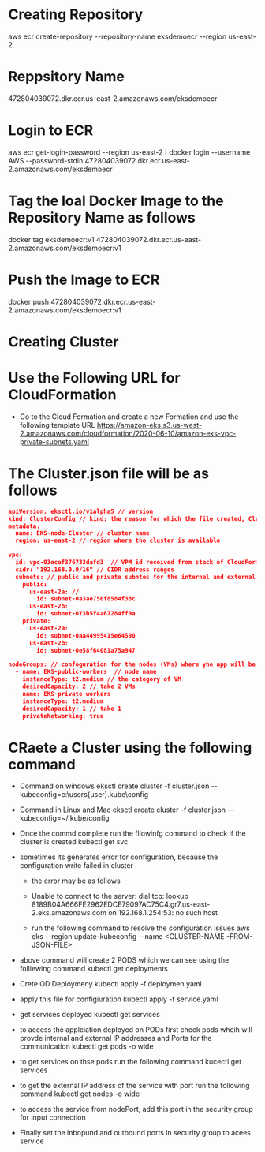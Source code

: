 ﻿# Creating Repository

aws ecr create-repository --repository-name eksdemoecr --region us-east-2

# Reppsitory Name
472804039072.dkr.ecr.us-east-2.amazonaws.com/eksdemoecr

# Login to ECR

aws ecr get-login-password --region us-east-2 | docker login --username AWS --password-stdin 472804039072.dkr.ecr.us-east-2.amazonaws.com/eksdemoecr

# Tag the loal Docker Image to the Repository Name as follows

docker tag eksdemoecr:v1 472804039072.dkr.ecr.us-east-2.amazonaws.com/eksdemoecr:v1

# Push the Image to ECR

docker push 472804039072.dkr.ecr.us-east-2.amazonaws.com/eksdemoecr:v1

# Creating Cluster

# Use the Following URL for CloudFormation
- Go to the Cloud Formation and create a new Formation and use the following template URL
https://amazon-eks.s3.us-west-2.amazonaws.com/cloudformation/2020-06-10/amazon-eks-vpc-private-subnets.yaml


# The Cluster.json file will be as follows

````json
apiVersion: eksctl.io/v1alpha5 // version
kind: ClusterConfig // kind: the reason for which the file created, ClusterConfig, means created for EKS cluster creation
metadata:
  name: EKS-node-Cluster // cluster name
  region: us-east-2 // region where the cluster is available

vpc:
  id: vpc-03ecef376733dafd3  // VPM id received from stack of CloudFormation
  cidr: "192.168.0.0/16" // CIDR address ranges
  subnets: // public and private subntes for the internal and external communications
    public:
      us-east-2a: // 
        id: subnet-0a3ae750f8584f38c
      us-east-2b:
        id: subnet-073b5f4a67284ff9a
    private:
      us-east-2a:
        id: subnet-0aa44995415e64590
      us-east-2b:
        id: subnet-0e58f64081a75a947

nodeGroups: // confoguration for the nodes (VMs) where yhe app will be deployed
  - name: EKS-public-workers  // node name
    instanceType: t2.medium // the category of VM
    desiredCapacity: 2 // take 2 VMs
  - name: EKS-private-workers
    instanceType: t2.medium
    desiredCapacity: 1 // take 1
    privateNetworking: true

````

# CRaete a Cluster using the following command
- Command on windows
eksctl create cluster -f cluster.json --kubeconfig=c:\users\{user}\.kube\config

- Command in Linux and Mac
eksctl create cluster -f cluster.json --kubeconfig=~/.kube/config

- Once the commd complete run the fllowinfg command to check if the cluster is created
     kubectl get svc

- sometimes its generates error for configuration, because the 
    configuration write failed in cluster
    - the error may be as follows
     - Unable to connect to the server: dial tcp: lookup 8189B04A666FE2962EDCE79097AC75C4.gr7.us-east-2.eks.amazonaws.com on 192.168.1.254:53: no such host

    - run the following command to resolve the configuration issues
        aws eks --region <NAME> update-kubeconfig --name <CLUSTER-NAME -FROM-JSON-FILE>

- above command will create 2 PODS which we can see using the folliewing command
    kubectl get deployments
- Crete OD Deploymeny
    kubectl apply -f deploymen.yaml 
- apply this file for configiuration
    kubectl apply -f service.yaml

- get services deployed 
    kubectl get services


- to access the applciation deployed on PODs first check pods  whcih will provde internal and external IP addresses and Ports for the communication
    kubectl get pods -o wide
- to get services on thse pods run the following command
    kucectl get services     
- to get the external IP address of the service with port run the following command
    kubectl get nodes -o wide
- to access the service from nodePort, add this port in the security group for input connection

- Finally set the inbopund and outbound ports in security group to acees service

